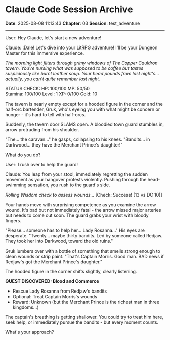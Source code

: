 # Claude Code Session Archive
**Date**: 2025-08-08 11:13:43
**Chapter**: 03
**Session**: test_adventure

---

User: Hey Claude, let's start a new adventure!

Claude: ¡Dale! Let's dive into your LitRPG adventure! I'll be your Dungeon Master for this immersive experience.

*The morning light filters through grimy windows of The Copper Cauldron tavern. You're nursing what was supposed to be coffee but tastes suspiciously like burnt leather soup. Your head pounds from last night's... actually, you can't quite remember last night.*

STATUS CHECK:
HP: 100/100
MP: 50/50  
Stamina: 100/100
Level: 1
XP: 0/100
Gold: 10

The tavern is nearly empty except for a hooded figure in the corner and the half-orc bartender, Gruk, who's eyeing you with what might be concern or hunger - it's hard to tell with half-orcs.

Suddenly, the tavern door SLAMS open. A bloodied town guard stumbles in, arrow protruding from his shoulder.

"The... the caravan..." he gasps, collapsing to his knees. "Bandits... in Darkwood... they have the Merchant Prince's daughter!"

What do you do?

User: I rush over to help the guard!

Claude: You leap from your stool, immediately regretting the sudden movement as your hangover protests violently. Pushing through the head-swimming sensation, you rush to the guard's side.

*Rolling Wisdom check to assess wounds...*
[Check: Success! (13 vs DC 10)]

Your hands move with surprising competence as you examine the arrow wound. It's bad but not immediately fatal - the arrow missed major arteries but needs to come out soon. The guard grabs your wrist with bloody fingers.

"Please... someone has to help her... Lady Rosanna..." His eyes are desperate. "Twenty... maybe thirty bandits. Led by someone called Redjaw. They took her into Darkwood, toward the old ruins."

Gruk lumbers over with a bottle of something that smells strong enough to clean wounds or strip paint. "That's Captain Morris. Good man. BAD news if Redjaw's got the Merchant Prince's daughter."

The hooded figure in the corner shifts slightly, clearly listening.

**QUEST DISCOVERED: Blood and Commerce**
- Rescue Lady Rosanna from Redjaw's bandits
- Optional: Treat Captain Morris's wounds
- Reward: Unknown (but the Merchant Prince is the richest man in three kingdoms...)

The captain's breathing is getting shallower. You could try to treat him here, seek help, or immediately pursue the bandits - but every moment counts.

What's your approach?